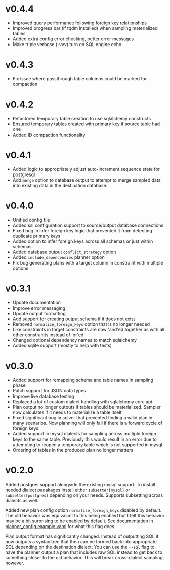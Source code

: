 # v0.4.4

- Improved query performance following foreign key relationships
- Improved progress bar (if tqdm installed) when sampling materialized tables
- Added extra config error checking, better error messages
- Make triple verbose (-vvv) turn on SQL engine echo

# v0.4.3

- Fix issue where passthrough table columns could be marked for compaction

# v0.4.2

- Refactored temporary table creation to use sqlalchemy constructs
- Ensured temporary tables created with primary key if source table had one
- Added ID compaction functionality

# v0.4.1

- Added logic to appropriately adjust auto-increment sequence state for postgresql
- Add `merge` option to database output to attempt to merge sampled data into
  existing data in the destination database.

# v0.4.0

- Unified config file
- Added ssl configuration support to source/output database connections
- Fixed bug in infer foreign key logic that prevented it from detecting
  duplicate primary keys
- Added option to infer foreign keys across all schemas or just within schemas.
- Added database output `conflict_strategy` option
- Added `include_depencencies` planner option
- Fix bug generating plans with a target column in constraint with multiple options

# v0.3.1

- Update documentation
- Improve error messaging
- Update output formatting
- Add support for creating output schema if it does not exist
- Removed `normalize_foreign_keys` option that is no longer needed
- Like constraints in target constraints are now 'and'ed together as with all
  other constraints instead of 'or'ed
- Changed optional dependency names to match sqlalchemy
- Added sqlite support (mostly to help with tests)

# v0.3.0

- Added support for remapping schema and table names in sampling phase
- Patch support for JSON data types
- Improve live database testing
- Replaced a lot of custom dialect handling with sqlalchemy core api
- Plan output no longer outputs if tables should be materialized. Sampler now
  calculates if it needs to materialize a table itself.
- Fixed significant bug in solver that prevented finding a valid plan in many
  scenarios. Now planning will only fail if there is a forward cycle of foreign
  keys.
- Added support in mysql dialects for sampling across multiple foreign keys to
  the same table. Previously this would result in an error due to attempting to
  reopen a temporary table which is not supported in mysql.
- Ordering of tables in the produced plan no longer matters

# v0.2.0

Added postgres support alongside the existing mysql support. To install needed
dialect pacakages install either `subsetter[mysql]` or `subsetter[postgres]`
depending on your needs. Supports subsetting across dialects as well.

Added new plan config option `normalize_foreign_keys` disabled by default. The
old behavior was equivalant to this being enabled but I felt this behavior may
be a bit surprising to be enabled by default.  See documentation in
[planner_config.example.yaml](planner_config.example.yaml) for what this flag
does.

Plan output format has significantly changed. Instead of outputting SQL it now
outputs a syntax tree that then can be formed back into appropriate SQL
depending on the destination dialect. You can use the `--sql` flag to have the
planner output a plan that includes raw SQL instead to get back to something
closer to the old behavior. This will break cross-dialect sampling, however.
